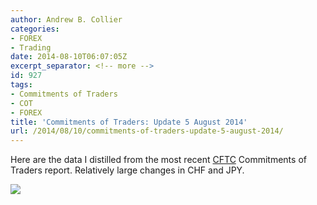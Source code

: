 ```yaml
---
author: Andrew B. Collier
categories:
- FOREX
- Trading
date: 2014-08-10T06:07:05Z
excerpt_separator: <!-- more -->
id: 927
tags:
- Commitments of Traders
- COT
- FOREX
title: 'Commitments of Traders: Update 5 August 2014'
url: /2014/08/10/commitments-of-traders-update-5-august-2014/
---
```


Here are the data I distilled from the most recent [CFTC](http://www.cftc.gov/index.htm) Commitments of Traders report. Relatively large changes in CHF and JPY.

<!--more-->

<img src="/img/2014/08/140805-weekly-change.png">
